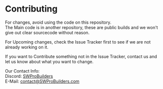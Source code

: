 # Contributing

For changes, avoid using the code on this repository.\
The Main code is in another repository, these are public builds and we won't give out clear sourcecode without reason.

For Upcoming changes, check the Issue Tracker first to see if we are not already working on it.

If you want to Contribute something not in the Issue Tracker, contact us and let us know about what you want to change.

Our Contact Info:\
Discord: [SWProBuilders](https://swprobuilders.com)\
E-Mail: [contact@SWProBuilders.com](mailto:contact@swprobuilders.com)
